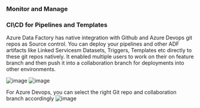 ### Monitor and Manage


### CI\CD for Pipelines and Templates

Azure Data Factory has native integration with Github and Azure Devops git repos as Source control. You can deploy your pipelines and other ADF artifacts like Linked Servicesm Datasets, Triggers, Templates etc directly to these git repos natively. It enabled multiple users to work on their on feature branch and then push it into a collaboration branch for deployments into other environments.

![image](https://user-images.githubusercontent.com/22504173/89733033-b93fdb80-da20-11ea-8432-733b6cd70ba4.png)
![image](https://user-images.githubusercontent.com/22504173/89733054-dc6a8b00-da20-11ea-9e02-63ef32bbf22a.png)

For Azure Devops, you can select the right Git repo and collaboration branch accordingly
![image](https://user-images.githubusercontent.com/22504173/89733083-0623b200-da21-11ea-98be-01a1fb148a05.png)

